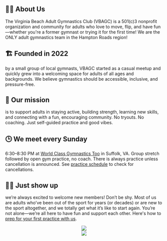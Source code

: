 ## 🤸‍♀️ About Us
The Virginia Beach Adult Gymnastics Club (VBAGC) is a 501(c)3 nonprofit organization and community for adults who love to move, flip, and have fun—whether you're a former gymnast or trying it for the first time! We are the ONLY adult gymnastics team in the Hampton Roads region!

## 🏗️ Founded in 2022 
by a small group of local gymnasts, VBAGC started as a casual meetup and quickly grew into a welcoming space for adults of all ages and backgrounds. We believe gymnastics should be accessible, inclusive, and pressure-free.

## 🎯 Our mission 
is to support adults in staying active, building strength, learning new skills, and connecting with a fun, encouraging community. No tryouts. No coaching. Just self-guided practice and good vibes.

## 🕒 We meet every Sunday
6:30–8:30 PM at [World Class Gymnastics Too](https://maps.app.goo.gl/MApyPnr39rzwTv716) in Suffolk, VA. Group stretch followed by open gym practice, no coach. There is always practice unless cancellation is announced. See [practice schedule](https://vbadultgymnasticsclub.github.io/practice-schedule) to check for cancellations.

## 🙋‍♀️ Just show up
we’re always excited to welcome new members! Don’t be shy. Most of us are adults who’ve been out of the sport for years (or decades) or are new to the sport altogether, and we totally get what it’s like to start again. You’re not alone—we’re all here to have fun and support each other. Here's how to [prep for your first practice with us](https://vbadultgymnasticsclub.github.io/join-the-team).

<center><img src="https://github.com/user-attachments/assets/3ad7d6dc-93f5-46f1-8945-7b40575d9d20" /></center>
<center><img src="https://github.com/user-attachments/assets/7fe690ea-6927-4e44-a962-d8e95f3da6fd" /></center>
